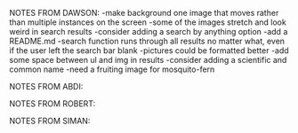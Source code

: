 NOTES FROM DAWSON:
-make background one image that moves rather than multiple instances on the screen
-some of the images stretch and look weird in search results
-consider adding a search by anything option
-add a README.md
-search function runs through all results no matter what, even if the user left the search bar blank
-pictures could be formatted better
-add some space between ul and img in results
-consider adding a scientific and common name
-need a fruiting image for mosquito-fern

NOTES FROM ABDI:

NOTES FROM ROBERT:

NOTES FROM SIMAN: